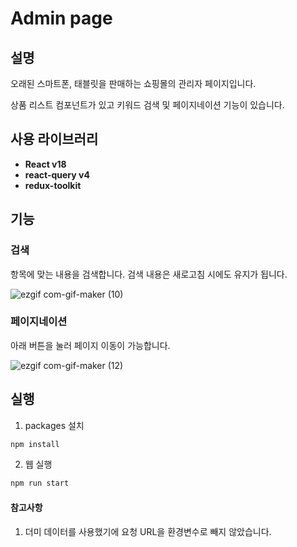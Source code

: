 # Admin page

## 설명
오래된 스마트폰, 태블릿을 판매하는 쇼핑몰의 관리자 페이지입니다.

상품 리스트 컴포넌트가 있고 키워드 검색 및 페이지네이션 기능이 있습니다.

## 사용 라이브러리

- **React   v18**
- **react-query v4**
- **redux-toolkit**


## 기능

### 검색

항목에 맞는 내용을 검색합니다. 검색 내용은 새로고침 시에도 유지가 됩니다.

![ezgif com-gif-maker (10)](https://user-images.githubusercontent.com/79984280/209423075-8e26cc3b-1d07-449a-b1ab-57b610ca4adc.gif)



### 페이지네이션
아래 버튼을 눌러 페이지 이동이 가능합니다.

![ezgif com-gif-maker (12)](https://user-images.githubusercontent.com/79984280/209423117-60f1dce4-3279-4e0a-b98c-d42cffb87bf3.gif)

## 실행

1. packages 설치
```bash
npm install
```

2. 웹 실행
```bash
npm run start
```


#### 참고사항

1. 더미 데이터를 사용했기에 요청 URL을 환경변수로 빼지 않았습니다.

